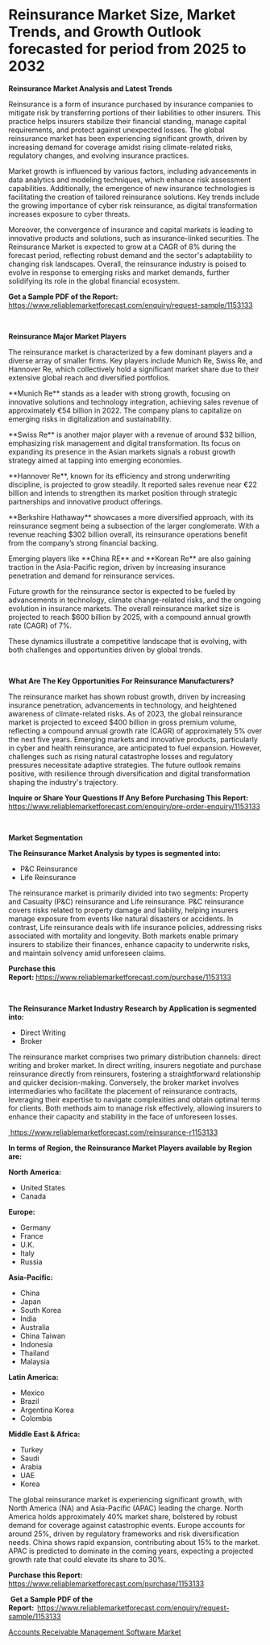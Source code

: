 <p><h1>Reinsurance Market Size, Market Trends, and Growth Outlook forecasted for period from 2025 to 2032</h1></p><p><strong>Reinsurance Market Analysis and Latest Trends</strong></p>
<p><p>Reinsurance is a form of insurance purchased by insurance companies to mitigate risk by transferring portions of their liabilities to other insurers. This practice helps insurers stabilize their financial standing, manage capital requirements, and protect against unexpected losses. The global reinsurance market has been experiencing significant growth, driven by increasing demand for coverage amidst rising climate-related risks, regulatory changes, and evolving insurance practices. </p><p>Market growth is influenced by various factors, including advancements in data analytics and modeling techniques, which enhance risk assessment capabilities. Additionally, the emergence of new insurance technologies is facilitating the creation of tailored reinsurance solutions. Key trends include the growing importance of cyber risk reinsurance, as digital transformation increases exposure to cyber threats. </p><p>Moreover, the convergence of insurance and capital markets is leading to innovative products and solutions, such as insurance-linked securities. The Reinsurance Market is expected to grow at a CAGR of 8% during the forecast period, reflecting robust demand and the sector's adaptability to changing risk landscapes. Overall, the reinsurance industry is poised to evolve in response to emerging risks and market demands, further solidifying its role in the global financial ecosystem.</p></p>
<p><strong>Get a Sample PDF of the Report:&nbsp;</strong> <a href="https://www.reliablemarketforecast.com/enquiry/request-sample/1153133?utm_campaign=2752&utm_medium=2&utm_source=Github&utm_content=ia&utm_term=09032025&utm_id=reinsurance">https://www.reliablemarketforecast.com/enquiry/request-sample/1153133</a></p>
<p>&nbsp;</p>
<p><strong>Reinsurance Major Market Players</strong></p>
<p><p>The reinsurance market is characterized by a few dominant players and a diverse array of smaller firms. Key players include Munich Re, Swiss Re, and Hannover Re, which collectively hold a significant market share due to their extensive global reach and diversified portfolios. </p><p>**Munich Re** stands as a leader with strong growth, focusing on innovative solutions and technology integration, achieving sales revenue of approximately €54 billion in 2022. The company plans to capitalize on emerging risks in digitalization and sustainability.</p><p>**Swiss Re** is another major player with a revenue of around $32 billion, emphasizing risk management and digital transformation. Its focus on expanding its presence in the Asian markets signals a robust growth strategy aimed at tapping into emerging economies.</p><p>**Hannover Re**, known for its efficiency and strong underwriting discipline, is projected to grow steadily. It reported sales revenue near €22 billion and intends to strengthen its market position through strategic partnerships and innovative product offerings.</p><p>**Berkshire Hathaway** showcases a more diversified approach, with its reinsurance segment being a subsection of the larger conglomerate. With a revenue reaching $302 billion overall, its reinsurance operations benefit from the company’s strong financial backing.</p><p>Emerging players like **China RE** and **Korean Re** are also gaining traction in the Asia-Pacific region, driven by increasing insurance penetration and demand for reinsurance services. </p><p>Future growth for the reinsurance sector is expected to be fueled by advancements in technology, climate change-related risks, and the ongoing evolution in insurance markets. The overall reinsurance market size is projected to reach $600 billion by 2025, with a compound annual growth rate (CAGR) of 7%. </p><p>These dynamics illustrate a competitive landscape that is evolving, with both challenges and opportunities driven by global trends.</p></p>
<p>&nbsp;</p>
<p><strong>What Are The Key Opportunities For Reinsurance Manufacturers?</strong></p>
<p><p>The reinsurance market has shown robust growth, driven by increasing insurance penetration, advancements in technology, and heightened awareness of climate-related risks. As of 2023, the global reinsurance market is projected to exceed $400 billion in gross premium volume, reflecting a compound annual growth rate (CAGR) of approximately 5% over the next five years. Emerging markets and innovative products, particularly in cyber and health reinsurance, are anticipated to fuel expansion. However, challenges such as rising natural catastrophe losses and regulatory pressures necessitate adaptive strategies. The future outlook remains positive, with resilience through diversification and digital transformation shaping the industry's trajectory.</p></p>
<p><strong>Inquire or Share Your Questions If Any Before Purchasing This Report:</strong> <a href="https://www.reliablemarketforecast.com/enquiry/pre-order-enquiry/1153133?utm_campaign=2752&utm_medium=2&utm_source=Github&utm_content=ia&utm_term=09032025&utm_id=reinsurance">https://www.reliablemarketforecast.com/enquiry/pre-order-enquiry/1153133</a></p>
<p>&nbsp;</p>
<p><strong>Market Segmentation</strong></p>
<p><strong>The Reinsurance Market Analysis by types is segmented into:</strong></p>
<p><ul><li>P&C Reinsurance</li><li>Life Reinsurance</li></ul></p>
<p><p>The reinsurance market is primarily divided into two segments: Property and Casualty (P&C) reinsurance and Life reinsurance. P&C reinsurance covers risks related to property damage and liability, helping insurers manage exposure from events like natural disasters or accidents. In contrast, Life reinsurance deals with life insurance policies, addressing risks associated with mortality and longevity. Both markets enable primary insurers to stabilize their finances, enhance capacity to underwrite risks, and maintain solvency amid unforeseen claims.</p></p>
<p><strong>Purchase this Report:&nbsp;</strong><a href="https://www.reliablemarketforecast.com/purchase/1153133?utm_campaign=2752&utm_medium=2&utm_source=Github&utm_content=ia&utm_term=09032025&utm_id=reinsurance">https://www.reliablemarketforecast.com/purchase/1153133</a></p>
<p>&nbsp;</p>
<p><strong>The Reinsurance Market Industry Research by Application is segmented into:</strong></p>
<p><ul><li>Direct Writing</li><li>Broker</li></ul></p>
<p><p>The reinsurance market comprises two primary distribution channels: direct writing and broker market. In direct writing, insurers negotiate and purchase reinsurance directly from reinsurers, fostering a straightforward relationship and quicker decision-making. Conversely, the broker market involves intermediaries who facilitate the placement of reinsurance contracts, leveraging their expertise to navigate complexities and obtain optimal terms for clients. Both methods aim to manage risk effectively, allowing insurers to enhance their capacity and stability in the face of unforeseen losses.</p></p>
<p><a href="https://www.reliablemarketforecast.com/reinsurance-r1153133?utm_campaign=2752&utm_medium=2&utm_source=Github&utm_content=ia&utm_term=09032025&utm_id=reinsurance">&nbsp;https://www.reliablemarketforecast.com/reinsurance-r1153133</a></p>
<p><strong>In terms of Region, the Reinsurance Market Players available by Region are:</strong></p>
<p>
    <p> <strong> North America: </strong>
        <ul>
            <li>United States</li>
            <li>Canada</li>
        </ul>
        </p> 
    <p> <strong> Europe: </strong>
        <ul>
            <li>Germany</li>
            <li>France</li>
            <li>U.K.</li>
            <li>Italy</li>
            <li>Russia</li>
        </ul>
        </p> 
    <p> <strong> Asia-Pacific: </strong>
        <ul>
            <li>China</li>
            <li>Japan</li>
            <li>South Korea</li>
            <li>India</li>
            <li>Australia</li>
            <li>China Taiwan</li>
            <li>Indonesia</li>
            <li>Thailand</li>
            <li>Malaysia</li>
        </ul>
        </p> 
    <p> <strong> Latin America: </strong>
        <ul>
            <li>Mexico</li>
            <li>Brazil</li>
            <li>Argentina Korea</li>
            <li>Colombia</li>
        </ul>
        </p> 
    <p> <strong> Middle East & Africa: </strong>
        <ul>
            <li>Turkey</li>
            <li>Saudi</li>
            <li>Arabia</li>
            <li>UAE</li>
            <li>Korea</li>
        </ul>
    </p>
    </p>
<p><p>The global reinsurance market is experiencing significant growth, with North America (NA) and Asia-Pacific (APAC) leading the charge. North America holds approximately 40% market share, bolstered by robust demand for coverage against catastrophic events. Europe accounts for around 25%, driven by regulatory frameworks and risk diversification needs. China shows rapid expansion, contributing about 15% to the market. APAC is predicted to dominate in the coming years, expecting a projected growth rate that could elevate its share to 30%.</p></p>
<p><strong>Purchase this Report: </strong><a href="https://www.reliablemarketforecast.com/purchase/1153133?utm_campaign=2752&utm_medium=2&utm_source=Github&utm_content=ia&utm_term=09032025&utm_id=reinsurance">https://www.reliablemarketforecast.com/purchase/1153133</a></p>
<p>&nbsp;<strong>Get a Sample PDF of the Report:&nbsp;&nbsp;</strong><a href="https://www.reliablemarketforecast.com/enquiry/request-sample/1153133?utm_campaign=2752&utm_medium=2&utm_source=Github&utm_content=ia&utm_term=09032025&utm_id=reinsurance">https://www.reliablemarketforecast.com/enquiry/request-sample/1153133</a></p>
<p><strong></strong></p>
<p><p><a href="https://github.com/qetelosooya/Market-Research-Report-List-1/blob/main/accounts-receivable-management-software-market.md?utm_campaign=2752&utm_medium=2&utm_source=Github&utm_content=ia&utm_term=09032025&utm_id=reinsurance">Accounts Receivable Management Software Market</a></p></p>